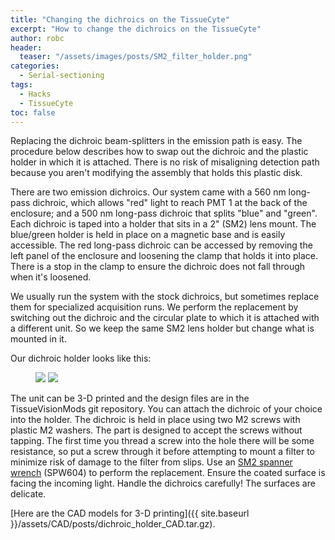 ```yaml
---
title: "Changing the dichroics on the TissueCyte"
excerpt: "How to change the dichroics on the TissueCyte"
author: robc
header:
  teaser: "/assets/images/posts/SM2_filter_holder.png"
categories:
  - Serial-sectioning
tags: 
  - Hacks
  - TissueCyte
toc: false
---
```

 

Replacing the dichroic beam-splitters in the emission path is easy. 
The procedure below describes how to swap out the dichroic and the plastic holder in which it is attached. 
There is no risk of misaligning detection path because you aren't modifying the assembly that holds this plastic disk.

There are two emission dichroics. Our system came with a 560 nm long-pass dichroic, which allows "red" light to reach PMT 1 at the back of the enclosure; and a 500 nm long-pass dichroic that splits "blue" and "green". Each dichroic is taped into a holder that sits in a 2" (SM2) lens mount. The blue/green holder is held in place on a magnetic base and is easily accessible. The red long-pass dichroic can be accessed by removing the left panel of the enclosure and loosening the clamp that holds it into place. There is a stop in the clamp to ensure the dichroic does not fall through when it's loosened. 

We usually run the system with the stock dichroics, but sometimes replace them for specialized acquisition runs. 
We perform the replacement by switching out the dichroic and the circular plate to which it is attached with a different unit. 
So we keep the same SM2 lens holder but change what is mounted in it.

Our dichroic holder looks like this:
<figure class="half">
    <img src="{{ site.baseurl }}/assets/images/posts/SM2_filter_holder.png">
    <img src="{{ site.baseurl }}/assets/images/posts/SM2_filter_holder_picture_with_screw.jpg">
</figure>

The unit can be 3-D printed and the design files are in the TissueVisionMods git repository. 
You can attach the dichroic of your choice into the holder. 
The dichroic is held in place using two M2 screws with plastic M2 washers. 
The part is designed to accept the screws without tapping. 
The first time you thread a screw into the hole there will be some resistance, so put a screw through it before attempting to mount a filter to minimize risk of damage to the filter from slips. 
Use an [SM2 spanner wrench](https://www.thorlabs.com/thorproduct.cfm?partnumber=SPW604) (SPW604) to perform the replacement. 
Ensure the coated surface is facing the incoming light. 
Handle the dichroics carefully! The surfaces are delicate.


[Here are the CAD models for 3-D printing]({{ site.baseurl }}/assets/CAD/posts/dichroic_holder_CAD.tar.gz).
